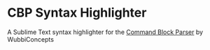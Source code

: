 # CBP Syntax Highlighter
A Sublime Text syntax highlighter for the [Command Block Parser](http://zipkrowd.com/tools.htm#cbp) by WubbiConcepts
